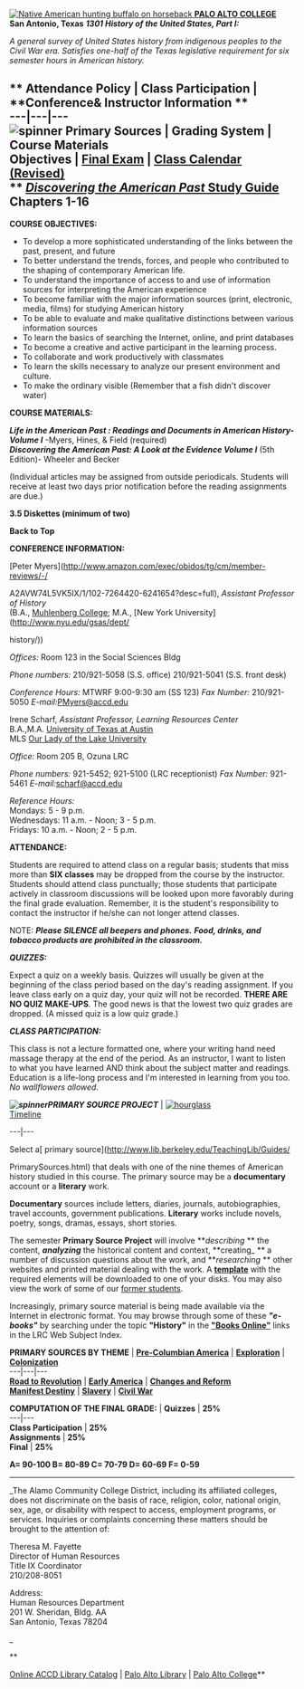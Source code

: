 [![Native American hunting buffalo on horseback](buffalo.jpg)
](http://www.museum.state.il.us/mic_home/schools95/hamilton/project/research_topic.html)
[ **PALO ALTO COLLEGE**](http://www.accd.edu/pac/pacmain/pachp.htm)  
**San Antonio, Texas** _**1301 History of the United States, Part I:**_

  

  

_A general survey of United States history from indigenous peoples to the
Civil War era. Satisfies one-half of the Texas legislative requirement for six
semester hours in American history._  
  
** **Attendance Policy** | **Class Participation** | **Conference& Instructor
Information **  
---|---|---  
**![spinner](spinner.gif) Primary Sources** | **Grading System** | **Course
Materials**  
**Objectives** | **[Final Exam](FinalExam1301.htm)** | **[Class Calendar
(Revised)](themesinternet1301.htm)**  
** [ **_Discovering the American Past_ Study
Guide**](http://www.mhhe.com/socscience/history/usa/david/olc/index.htm)  
Chapters 1-16  
---  
  






**COURSE OBJECTIVES:**

  * To develop a more sophisticated understanding of the links between the past, present, and future 
  * To better understand the trends, forces, and people who contributed to the shaping of contemporary American life. 
  * To understand the importance of access to and use of information sources for interpreting the American experience 
  * To become familiar with the major information sources (print, electronic, media, films) for studying American history 
  * To be able to evaluate and make qualitative distinctions between various information sources 
  * To learn the basics of searching the Internet, online, and print databases 
  * To become a creative and active participant in the learning process. 
  * To collaborate and work productively with classmates 
  * To learn the skills necessary to analyze our present environment and culture. 
  * To make the ordinary visible (Remember that a fish didn't discover water) 





**COURSE MATERIALS:**

_**Life in the American Past : Readings and Documents in American History-
Volume I**_ -Myers, Hines,  & Field (required)  
_**Discovering the American Past: A Look at the Evidence Volume I**_ (5th
Edition)- Wheeler and Becker

(Individual articles may be assigned from outside periodicals. Students will
receive at least two days prior notification before the reading assignments
are due.)

**3.5 Diskettes (minimum of two)**



**Back to Top**

**CONFERENCE INFORMATION:**

[Peter Myers](http://www.amazon.com/exec/obidos/tg/cm/member-reviews/-/

A2AVW74L5VK5IX/1/102-7264420-6241654?desc=full), _Assistant Professor of
History_  
(B.A., [ Muhlenberg
College](http://www.muhlberg.edu/depts/history/History.html); M.A., [New York
University](http://www.nyu.edu/gsas/dept/

history/))

_Offices:_ Room 123 in the Social Sciences Bldg

_Phone numbers:_ 210/921-5058 (S.S. office) 210/921-5041 (S.S. front desk)

_Conference Hours:_ MTWRF 9:00-9:30 am (SS 123) _Fax Number:_ 210/921-5050
_E-mail:_[PMyers@accd.edu](mailto:PMyers@accd.edu)



Irene Scharf, _Assistant Professor, Learning Resources Center_  
B.A.,M.A. [University of Texas at Austin ](http://www.utexas.edu/)  
MLS [Our Lady of the Lake University](http://www.ollusa.edu/)

_Office:_ Room 205 B, Ozuna LRC

_Phone numbers:_ 921-5452; 921-5100 (LRC receptionist) _Fax Number:_ 921-5461
_E-mail:_[scharf@accd.edu](mailto:scharf@accd.edu)

_Reference Hours:_  
Mondays: 5 - 9 p.m.  
Wednesdays: 11 a.m. - Noon; 3 - 5 p.m.  
Fridays: 10 a.m. - Noon; 2 - 5 p.m.

**ATTENDANCE:**

Students are required to attend class on a regular basis; students that miss
more than **SIX classes** may be dropped from the course by the instructor.
Students should attend class punctually; those students that participate
actively in classroom discussions will be looked upon more favorably during
the final grade evaluation. Remember, it is the student's responsibility to
contact the instructor if he/she can not longer attend classes.



NOTE: _**Please SILENCE all beepers and phones.**_ _**Food, drinks, and
tobacco products are prohibited in the classroom.**_



  
_**QUIZZES:**_

Expect a quiz on a weekly basis. Quizzes will usually be given at the
beginning of the class period based on the day's reading assignment. If you
leave class early on a quiz day, your quiz will not be recorded. **THERE ARE
NO QUIZ MAKE-UPS**. The good news is that the lowest two quiz grades are
dropped. (A missed quiz is a low quiz grade.)  

_**CLASS PARTICIPATION:**_

This class is not a lecture formatted one, where your writing hand need
massage therapy at the end of the period. As an instructor, I want to listen
to what you have learned AND think about the subject matter and readings.
Education is a life-long process and I'm interested in learning from you too.
_No wallflowers allowed._

_**![spinner](spinner.gif)PRIMARY SOURCE PROJECT**_ |
[![hourglass](hourglass.jpg)  
Timeline](PrimSourceDir.htm)  
  
---|---  
  
Select a[ primary source](http://www.lib.berkeley.edu/TeachingLib/Guides/

PrimarySources.html) that deals with one of the nine themes of American
history studied in this course. The primary source may be a **documentary**
account or a **literary** work.

**Documentary** sources include letters, diaries, journals, autobiographies,
travel accounts, government publications. **Literary** works include novels,
poetry, songs, dramas, essays, short stories.

The semester **Primary Source Project** will involve **_describing_ ** the
content, **_analyzing_** the historical content and context, **creating_ ** a
number of discussion questions about the work, and **_researching_ ** other
websites and printed material dealing with the work. A
[**template**](template%20directions.htm) with the required elements will be
downloaded to one of your disks. You may also view the work of some of our
[former students](StudentProjects.htm).

Increasingly, primary source material is being made available via the Internet
in electronic format. You may browse through some of these **_"e-books"_** by
searching under the topic **"History"** in the [**"Books
Online"**](http://www.accd.edu/pac/lrc/Booksonweb.htm) links in the LRC Web
Subject Index.









**PRIMARY SOURCES BY THEME** | **[Pre-Columbian America](PreColumbian.html)**
| **[Exploration](Exploration.html)** | **[Colonization](Colonization.html)**  
---|---|---  
**[Road to Revolution](Revolution.html)** | **[Early
America](EarlyAmerica.html)** | **[Changes and Reform](Reform.html)**  
**[Manifest Destiny](ManifestDestiny.html)** | **[Slavery](Slavery.html)** |
**[Civil War](CivilWar.html)**  
  


  









**COMPUTATION OF THE FINAL GRADE:** | **Quizzes** | **25%**  
---|---  
**Class Participation** | **25%**  
**Assignments** | **25%**  
**Final** | **25%**  
  


**A= 90-100 B= 80-89 C= 70-79 D= 60-69 F= 0-59**

* * *

  



_The Alamo Community College District, including its affiliated colleges, does
not discriminate on the basis of race, religion, color, national origin, sex,
age, or disability with respect to access, employment programs, or services.
Inquiries or complaints concerning these matters should be brought to the
attention of:

Theresa M. Fayette  
Director of Human Resources  
Title IX Coordinator  
210/208-8051

Address:  
Human Resources Department  
201 W. Sheridan, Bldg. AA  
San Antonio, Texas 78204

_



 **  
  
[ Online ACCD Library Catalog](http://library.accd.edu/) | [ Palo Alto
Library](http://www.accd.edu/pac/lrc/index.htm) | [ Palo Alto
College](http://www.accd.edu/pac/pacmain/pachp.htm)**  
  

